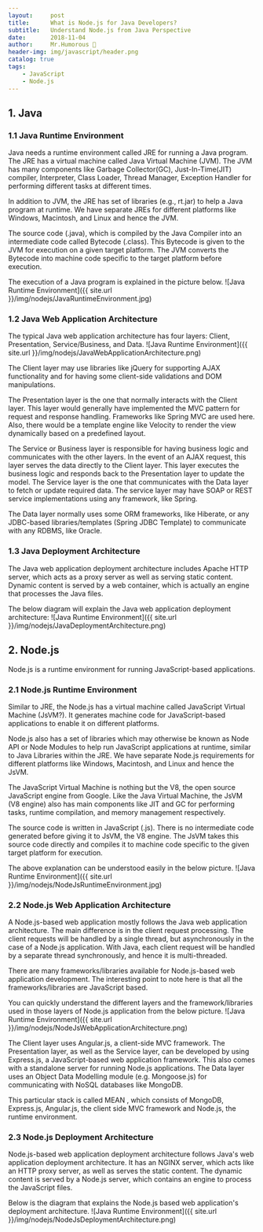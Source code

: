 ```yaml
---
layout:     post
title:      What is Node.js for Java Developers?
subtitle:   Understand Node.js from Java Perspective
date:       2018-11-04
author:     Mr.Humorous 🥘
header-img: img/javascript/header.png
catalog: true
tags:
    - JavaScript
    - Node.js
---
```


## 1. Java
### 1.1 Java Runtime Environment
Java needs a runtime environment called JRE for running a Java program. The JRE has a virtual machine called Java Virtual Machine (JVM). The JVM has many components like Garbage Collector(GC), Just-In-Time(JIT) compiler, Interpreter, Class Loader, Thread Manager, Exception Handler for performing different tasks at different times.

In addition to JVM, the JRE has set of libraries (e.g., rt.jar) to help a Java program at runtime. We have separate JREs for different platforms like Windows, Macintosh, and Linux and hence the JVM.

The source code (.java), which is compiled by the Java Compiler into an intermediate code called Bytecode (.class). This Bytecode is given to the JVM for execution on a given target platform. The JVM converts the Bytecode into machine code specific to the target platform before execution.

The execution of a Java program is explained in the picture below.
![Java Runtime Environment]({{ site.url }}/img/nodejs/JavaRuntimeEnvironment.jpg)

### 1.2 Java Web Application Architecture
The typical Java web application architecture has four layers: Client, Presentation, Service/Business, and Data.
![Java Runtime Environment]({{ site.url }}/img/nodejs/JavaWebApplicationArchitecture.png)

The Client layer may use libraries like jQuery for supporting AJAX functionality and for having some client-side validations and DOM manipulations.

The Presentation layer is the one that normally interacts with the Client layer. This layer would generally have implemented the MVC pattern for request and response handling. Frameworks like Spring MVC are used here. Also, there would be a template engine like Velocity to render the view dynamically based on a predefined layout.

The Service or Business layer is responsible for having business logic and communicates with the other layers. In the event of an AJAX request, this layer serves the data directly to the Client layer. This layer executes the business logic and responds back to the Presentation layer to update the model. The Service layer is the one that communicates with the Data layer to fetch or update required data. The service layer may have SOAP or REST service implementations using any framework, like Spring.

The Data layer normally uses some ORM frameworks, like Hiberate, or any JDBC-based libraries/templates (Spring JDBC Template) to communicate with any RDBMS, like Oracle.

### 1.3 Java Deployment Architecture
The Java web application deployment architecture includes Apache HTTP server, which acts as a proxy server as well as serving static content. Dynamic content is served by a web container, which is actually an engine that processes the Java files.

The below diagram will explain the Java web application deployment architecture:
![Java Runtime Environment]({{ site.url }}/img/nodejs/JavaDeploymentArchitecture.png)

## 2. Node.js
Node.js is a runtime environment for running JavaScript-based applications.

### 2.1 Node.js Runtime Environment
Similar to JRE, the Node.js has a virtual machine called JavaScript Virtual Machine (JsVM?). It generates machine code for JavaScript-based applications to enable it on different platforms.

Node.js also has a set of libraries which may otherwise be known as Node API or Node Modules to help run JavaScript applications at runtime, similar to Java Libraries within the JRE. We have separate Node.js requirements for different platforms like Windows, Macintosh, and Linux and hence the JsVM.

The JavaScript Virtual Machine is nothing but the V8, the open source JavaScript engine from Google. Like the Java Virtual Machine, the JsVM (V8 engine) also has main components like JIT and GC for performing tasks, runtime compilation, and memory management respectively.

The source code is written in JavaScript (.js). There is no intermediate code generated before giving it to JsVM, the V8 engine. The JsVM takes this source code directly and compiles it to machine code specific to the given target platform for execution.

The above explanation can be understood easily in the below picture.
![Java Runtime Environment]({{ site.url }}/img/nodejs/NodeJsRuntimeEnvironment.jpg)

### 2.2 Node.js Web Application Architecture
A Node.js-based web application mostly follows the Java web application architecture. The main difference is in the client request processing. The client requests will be handled by a single thread, but asynchronously in the case of a Node.js application. With Java, each client request will be handled by a separate thread synchronously, and hence it is multi-threaded.

There are many frameworks/libraries available for Node.js-based web application development. The interesting point to note here is that all the frameworks/libraries are JavaScript based.

You can quickly understand the different layers and the framework/libraries used in those layers of Node.js application from the below picture.
![Java Runtime Environment]({{ site.url }}/img/nodejs/NodeJsWebApplicationArchitecture.png)

The Client layer uses Angular.js, a client-side MVC framework. The Presentation layer, as well as the Service layer, can be developed by using Express.js, a JavaScript-based web application framework. This also comes with a standalone server for running Node.js applications. The Data layer uses an Object Data Modelling module (e.g. Mongoose.js) for communicating with NoSQL databases like MongoDB.  

This particular stack is called MEAN , which consists of MongoDB, Express.js, Angular.js, the client side MVC framework and Node.js, the runtime environment.

### 2.3 Node.js Deployment Architecture
Node.js-based web application deployment architecture follows Java's web application deployment architecture. It has an NGINX server, which acts like an HTTP proxy server, as well as serves the static content. The dynamic content is served by a Node.js server, which contains an engine to process the JavaScript files.

Below is the diagram that explains the Node.js based web application's deployment architecture.
![Java Runtime Environment]({{ site.url }}/img/nodejs/NodeJsDeploymentArchitecture.png)
